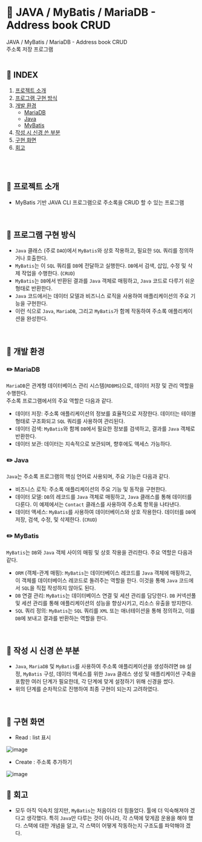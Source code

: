 # :blue_book: JAVA / MyBatis / MariaDB - Address book CRUD

JAVA / MyBatis / MariaDB - Address book CRUD<br>
주소록 저장 프로그램<br>
<br>

## 🔎 INDEX
1. [프로젝트 소개](#-프로젝트-소개)
2. [프로그램 구현 방식](#-프로그램-구현-방식)
3. [개발 환경](#-개발-환경)
     - [MariaDB](#-MariaDB)
     - [Java](#-Java)
     - [MyBatis](#-MyBatis)
4. [작성 시 신경 쓴 부분](#-작성-시-신경-쓴-부분)
5. [구현 화면](#-구현-화면)
6. [회고](#-회고)

<br>
<br>

## 🔎 프로젝트 소개
* MyBatis 기반 JAVA CLI 프로그램으로 주소록을 CRUD 할 수 있는 프로그램
<br>

## 🔎 프로그램 구현 방식
* `Java` 클래스 (주로 `DAO`)에서 `MyBatis`와 상호 작용하고, 필요한 `SQL` 쿼리를 정의하거나 호출한다.
* `MyBatis`는 이 `SQL` 쿼리를 `DB`에 전달하고 실행한다. `DB`에서 검색, 삽입, 수정 및 삭제 작업을 수행한다. (`CRUD`)
* `MyBatis`는 `DB`에서 반환된 결과를 `Java` 객체로 매핑하고, `Java` 코드로 다루기 쉬운 형태로 반환한다.
* `Java` 코드에서는 데이터 모델과 비즈니스 로직을 사용하여 애플리케이션의 주요 기능을 구현한다.
* 이런 식으로 `Java`, `MariaDB`, 그리고 `MyBatis`가 함께 작동하여 주소록 애플리케이션을 완성한다.
<br>

## 🔎 개발 환경 

### ✏️ MariaDB
`MariaDB`은 관계형 데이터베이스 관리 시스템(`RDBMS`)으로, 데이터 저장 및 관리 역할을 수행한다. <br>주소록 프로그램에서의 주요 역할은 다음과 같다.
* 데이터 저장: 주소록 애플리케이션의 정보를 효율적으로 저장한다. 데이터는 테이블 형태로 구조화되고 `SQL` 쿼리를 사용하여 관리된다.
* 데이터 검색: `MyBatis`와 함께 `DB`에서 필요한 정보를 검색하고, 결과를 `Java` 객체로 반환한다.
* 데이터 보관: 데이터는 지속적으로 보관되며, 향후에도 액세스 가능하다.

### ✏️ Java
`Java`는 주소록 프로그램의 핵심 언어로 사용되며, 주요 기능은 다음과 같다.
* 비즈니스 로직: 주소록 애플리케이션의 주요 기능 및 동작을 구현한다.
* 데이터 모델: `DB`의 레코드를 `Java` 객체로 매핑하고, `Java` 클래스를 통해 데이터를 다룬다. 이 예제에서는 `Contact` 클래스를 사용하여 주소록 항목을 나타낸다.
* 데이터 액세스: `MyBatis`를 사용하여 데이터베이스와 상호 작용한다. 데이터를 `DB`에 저장, 검색, 수정, 및 삭제한다. (`CRUD`)

### ✏️ MyBatis
`MyBatis`는 `DB`와 `Java` 객체 사이의 매핑 및 상호 작용을 관리한다. 주요 역할은 다음과 같다.
* `ORM` (객체-관계 매핑): `MyBatis`는 데이터베이스 레코드를 `Java` 객체에 매핑하고, 이 객체를 데이터베이스 레코드로 돌려주는 역할을 한다. 이것을 통해 `Java` 코드에서 `SQL`을 직접 작성하지 않아도 된다.
* `DB` 연결 관리: `MyBatis`는 데이터베이스 연결 및 세션 관리를 담당한다. `DB` 커넥션풀 및 세션 관리를 통해 애플리케이션의 성능을 향상시키고, 리소스 유출을 방지한다.
* `SQL` 쿼리 정의: `MyBatis`는 `SQL` 쿼리를 `XML` 또는 애너테이션을 통해 정의하고, 이를 `DB`에 보내고 결과를 반환하는 역할을 한다.
<br>

  
## 🔎 작성 시 신경 쓴 부분
* `Java`, `MariaDB` 및 `MyBatis`를 사용하여 주소록 애플리케이션을 생성하려면 `DB` 설정, `MyBatis` 구성, 데이터 액세스를 위한 `Java` 클래스 생성 및 애플리케이션 구축을 포함한 여러 단계가 필요한데, 각 단계에 맞게 설정하기 위해 신경을 썼다.
* 위의 단계를 순차적으로 진행하여 최종 구현이 되는지 고려하였다.
  
<br>  

## 🔎 구현 화면
* Read : list 표시<br>

![image](https://github.com/Eumnya415/PRJ_02_DB/assets/145963611/d38eedb4-ea95-4317-bd8f-16aaede21840)

* Create : 주소록 추가하기<br>

![image](https://github.com/Eumnya415/PRJ_02_DB/assets/145963611/98ae5f13-ba4a-4249-99aa-7e1aadde2269)

## 🔎 회고
* 모두 아직 익숙치 않지만, `MyBatis`는 처음이라 더 힘들었다. 툴에 더 익숙해져야 겠다고 생각했다. 특히 `Java`만 다루는 것이 아니라, 각 스택에 맞게끔 운용을 해야 했다. 스택에 대한 개념을 알고, 각 스택이 어떻게 작동하는지 구조도를 파악해야 겠다.
<br>




